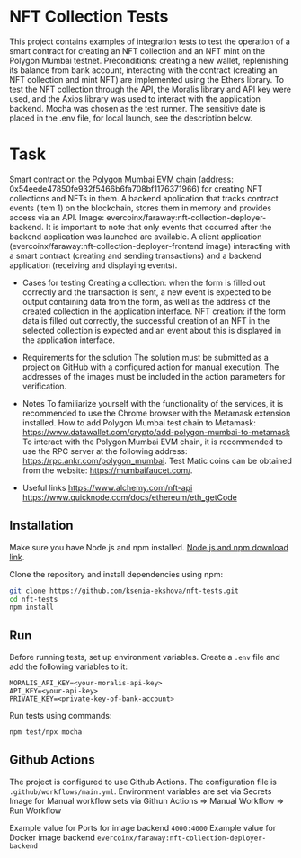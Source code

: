 # NFT Collection Tests

This project contains examples of integration tests to test the operation of a smart contract for creating an NFT collection and an NFT mint on the Polygon Mumbai testnet.
Preconditions: creating a new wallet, replenishing its balance from bank account, interacting with the contract (creating an NFT collection and mint NFT) are implemented using the Ethers library.
To test the NFT collection through the API, the Moralis library and API key were used, and the Axios library was used to interact with the application backend.
Mocha was chosen as the test runner.
The sensitive date is placed in the .env file, for local launch, see the description below.

# Task

Smart contract on the Polygon Mumbai EVM chain (address: 0x54eede47850fe932f5466b6fa708bf1176371966) for creating NFT collections and NFTs in them.
A backend application that tracks contract events (item 1) on the blockchain, stores them in memory and provides access via an API. Image: evercoinx/faraway:nft-collection-deployer-backend. It is important to note that only events that occurred after the backend application was launched are available.
A client application (evercoinx/faraway:nft-collection-deployer-frontend image) interacting with a smart contract (creating and sending transactions) and a backend application (receiving and displaying events).

- Cases for testing
Creating a collection: when the form is filled out correctly and the transaction is sent, a new event is expected to be output containing data from the form, as well as the address of the created collection in the application interface.
NFT creation: if the form data is filled out correctly, the successful creation of an NFT in the selected collection is expected and an event about this is displayed in the application interface.

- Requirements for the solution
The solution must be submitted as a project on GitHub with a configured action for manual execution. The addresses of the images must be included in the action parameters for verification.

- Notes
To familiarize yourself with the functionality of the services, it is recommended to use the Chrome browser with the Metamask extension installed.
How to add Polygon Mumbai test chain to Metamask: https://www.datawallet.com/crypto/add-polygon-mumbai-to-metamask
To interact with the Polygon Mumbai EVM chain, it is recommended to use the RPC server at the following address: https://rpc.ankr.com/polygon_mumbai.
Test Matic coins can be obtained from the website: https://mumbaifaucet.com/.

- Useful links
https://www.alchemy.com/nft-api
https://www.quicknode.com/docs/ethereum/eth_getCode

## Installation

Make sure you have Node.js and npm installed. [Node.js and npm download link](https://nodejs.org/en/download/).

Clone the repository and install dependencies using npm:

```bash
git clone https://github.com/ksenia-ekshova/nft-tests.git
cd nft-tests
npm install
```

## Run

Before running tests, set up environment variables. Create a `.env` file and add the following variables to it:

```env
MORALIS_API_KEY=<your-moralis-api-key>
API_KEY=<your-api-key>
PRIVATE_KEY=<private-key-of-bank-account>
```

Run tests using commands:

```bash
npm test/npx mocha
```

## Github Actions

The project is configured to use Github Actions. The configuration file is `.github/workflows/main.yml`.
Environment variables are set via Secrets
Image for Manual workflow sets via Githun Actions => Manual Workflow => Run Workflow 

Example value for Ports for image backend `4000:4000`
Example value for Docker image backend `evercoinx/faraway:nft-collection-deployer-backend`

